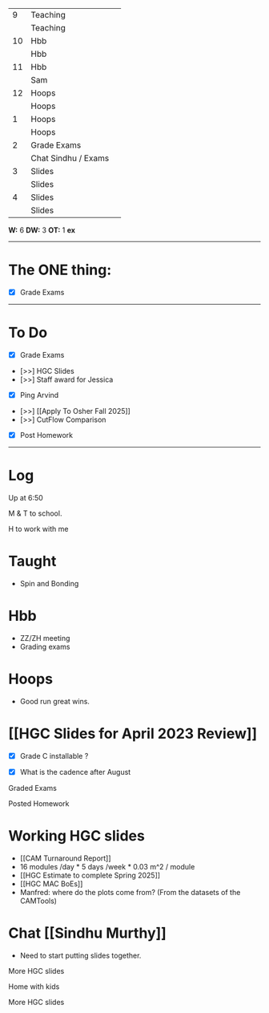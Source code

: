 
|     |                     |     |
| --- | ------------------- | --- |
| 9   | Teaching            |     |
|     | Teaching            |     |
| 10  | Hbb                 |     |
|     | Hbb                 |     |
| 11  | Hbb                 |     |
|     | Sam                 |     |
| 12  | Hoops               |     |
|     | Hoops               |     |
| 1   | Hoops               |     |
|     | Hoops               |     |
| 2   | Grade Exams         |     |
|     | Chat Sindhu / Exams |     |
| 3   | Slides              |     |
|     | Slides              |     |
| 4   | Slides              |     |
|     | Slides              |     |

**W:** 6
**DW:** 3
**OT:** 1
**ex** 

---
# The ONE thing: 
- [x] Grade Exams

---
# To Do

- [x] Grade Exams
- [>>] HGC Slides
- [>>] Staff award for Jessica
- [x] Ping Arvind
- [>>]   [[Apply To Osher Fall 2025]]
- [>>] CutFlow Comparison
- [x] Post Homework

---

# Log

Up at 6:50 

M & T to school.

H to work with me

# Taught
- Spin and Bonding

# Hbb 
- ZZ/ZH meeting
- Grading exams

# Hoops
- Good run great wins.

# [[HGC Slides for April 2023 Review]]
- [x] Grade C installable ? 
- [x] What is the cadence after August


Graded Exams 

Posted Homework

# Working HGC slides
- [[CAM Turnaround Report]]
- 16 modules /day * 5 days /week * 0.03 m^2 / module
- [[HGC Estimate to complete Spring 2025]]
- [[HGC MAC BoEs]]
- Manfred: where do the plots come from? (From the datasets of the CAMTools)

# Chat [[Sindhu Murthy]]
- Need to start putting slides together.

More HGC slides

Home with kids

More HGC slides

